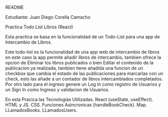 README

Estudiante: Juan Diego Corella Camacho 

Practica Todo List Libros (React)

Esta practica se basa en la funcionalidad de un Todo-List para una app de Intercambio de Libros.

Este todo-list es la funcionalidad de una app web de intercambio de libros en este caso la app permite añadir libros de intercambio, tambien ofrece la opcion de Eliminar los libros publicados o bien Editar el contenido de la publicacion ya realizada, tambien tiene añadida una funcion de un checkbox que cambia el estado de las publicaciones para marcarlas con un check, esto las añade a un contador de libros intercambiados completados.
Por otro lado para el ingreso genere un Log In como registro de Usuarios y un Sign In como Ingreso y validacion de Usuarios.

En esta Pracica las Tecnologias Utilizadas.
React (useState, useEffect).
HTML y JS.
CSS.
Funciones Asincronicas (handleBookCheck).
Map.
LLamadosBooks.
LLamadosUsers.

